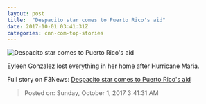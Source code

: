 ```yaml
---
layout: post
title:  "Despacito star comes to Puerto Rico's aid"
date: 2017-10-01 03:41:31Z
categories: cnn-com-top-stories
---
```


![Despacito star comes to Puerto Rico's aid](http://i2.cdn.cnn.com/cnnnext/dam/assets/170925094253-cnnee-intvw-daddy-yankee-ayuda-a-puerto-rico-a-ser-reconstruido-00053817-super-tease.jpg)

Eyleen Gonzalez lost everything in her home after Hurricane Maria.


Full story on F3News: [Despacito star comes to Puerto Rico's aid](http://www.f3nws.com/n/r4TYsF)

> Posted on: Sunday, October 1, 2017 3:41:31 AM
